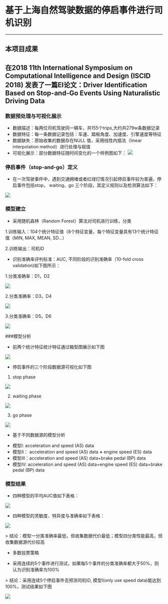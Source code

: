 # 基于上海自然驾驶数据的停启事件进行司机识别
---
## 本项目成果
在2018 11th International Symposium on Computational Intelligence and Design (ISCID 2018) 发表了一篇EI论文：Driver Identification Based on Stop-and-Go Events Using Naturalistic Driving Data
---
### 数据预处理与可视化展示
- 数据描述：每两位司机驾驶同一辆车，共155个trips,大约共279w条数据记录
- 数据特征：每一条数据记录包括：车速、踏板角度、加速度、引擎速度等特征
- 数据缺失：原始收集的数据存在NULL 值，采用线性内插法（linear interpolation method）进行处理与赋值
- 可视化展示：部分数据特征随时间变化的一个样例图如下：
![](Image/data_visualization.png)
### 停启事件（stop-and-go）定义
- 在一次驾驶事件中，遇到交通拥堵或者红绿灯情况引起停启事件较为普遍，停启事件包括stop， waiting，go 三个阶段，其定义规则以及检测算法如下：

![](Image/event%20definition%20and%20detection%20algorithm.JPG)

### 模型建立
- 采用随机森林（Random Forest）算法对司机进行训练，分类

1.训练输入：104个统计特征值（8个特征变量，每个特征变量具有13个统计特征值（MIN, MAX, MEAN, SD...）

2.训练输出：司机ID

- 识别准确率评判标准：AUC, 不同阶段的识别准确率（10-fold cross validation)如下图所示：

1.分类准确率：D1，D2

![](Image/classification1.png)

2.分类准确率：D3，D4

![](Image/classification2.png)

3.分类准确率：D5，D6

![](Image/classification3.png)

###模型分析
- 前两个统计特征统计特征通过箱型图展示如下图

![](Image/box_picture.png)

- 停启事件的三个阶段数据源可视化如下图
1. stop phase

![](Image/operation1.png)

2. waiting phase

![](Image/operation2.png)

3. go phase

![](Image/operation3.png)

- 基于不同数据源的模型分析
 * 模型I: acceleration and speed (AS) data
 * 模型II： acceleration and speed (AS) data **+** engine speed (ES) data
 * 模型III：acceleration and speed (AS) data+brake pedal (BP) data
 * 模型IV:  acceleration and speed (AS) data+engine speed (ES) data+brake pedal (BP) data

### 模型结果
* 四种模型的平均AUC值如下表格：

![](Image/average_auc.JPG)

* 四种模型的灵敏度、特异度与准确率如下表格：

![](Image/classification_performance.JPG)

&gt; 结论：模型一分类准确率最低，但收集数据代价最低；模型四分类性能最高，但收集数据源代价较高

* 多数投票策略
 - 采用连续的5个事件进行测试，如果每5个事件的分类准确率都大于50%，则认为识别准确率为100%
 
 &gt; 结论：采用连续5个停启事件去预测司机ID, 模型I(only use speed data)能达到100%，测试结果如下图
 
 ![](Image/voting_strategy.JPG)
